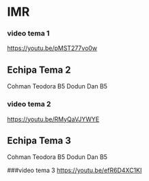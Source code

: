 # IMR

### video tema 1
https://youtu.be/pMST277vo0w

## Echipa Tema 2
Cohman Teodora B5
Dodun Dan B5

### video tema 2
https://youtu.be/RMyQaVJYWYE


## Echipa Tema 3
Cohman Teodora B5
Dodun Dan B5

###video tema 3
https://youtu.be/efR6D4XC1KI
